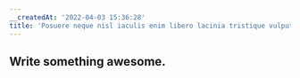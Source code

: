 ```yaml
---
__createdAt: '2022-04-03 15:36:28'
title: 'Posuere neque nisl iaculis enim libero lacinia tristique vulputate leo.'
---
```


## Write something awesome.